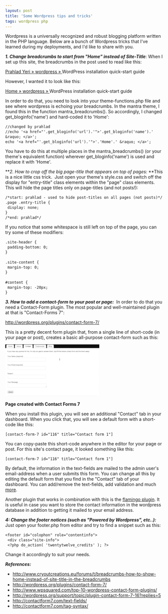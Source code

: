 ```yaml
---
layout: post
title: 'Some Wordpress tips and tricks'
tags: wordpress php
---
```


Wordpress is a universally recognized and robust blogging platform written in the PHP language. Below are a bunch of Wordpress tricks that I've learned during my deployments, and I'd like to share with you.

***1. Change breadcrumbs to start from "Home" instead of Site-Title***: When I set up this site, the breadcrumbs in the post used to read like this:

[Prahlad Yeri » ](https://prahladyeri.github.io/)[wordpress » ](https://prahladyeri.github.io/category/wordpress/)WordPress installation quick-start guide

However, I wanted it to look like this:

[Home » ](https://prahladyeri.github.io/)[wordpress » ](https://prahladyeri.github.io/category/wordpress/)WordPress installation quick-start guide

In order to do that, you need to look into your theme-functions.php file and see where wordpress is echoing your breadcrumbs. In the mantra theme, I found this in the function mantra\_breadcrumbs(). So accordingly, I changed get\_bloginfo('name') and hard-coded it to 'Home':

    //changed by prahlad
    //echo '<a href="'.get_bloginfo('url').'">'.get_bloginfo('name').' &raquo; </a>'; 
    echo '<a href="'.get_bloginfo('url').'">'.'Home'.' &raquo; </a>';

You have to do this at multiple places in the mantra\_breadcrumbs() (or your theme's equivalent function) wherever get\_bloginfo('name') is used and replace it with 'Home'.

***2. How to crop off the big page-title that appears on top of pages:* **This is a nice little css trick.  Just open your theme's style.css and switch off the display for "entry-title" class elements within the "page" class elements. This will hide the page titles only on page-titles (and not posts!):

    /*start: prahlad - used to hide post-titles on all pages (not posts)*/
    .page .entry-title {
     display: none;
    }
    /*end: prahlad*/

If you notice that some whitespace is still left on top of the page, you can try some of these modifiers:

    .site-header {
     padding-bottom: 0;
    }

    .site-content {
     margin-top: 0;
    }

    #content {
     margin-top: -20px;
    }

***3. How to add a contact-form to your post or page:***  In order to do that you need a Contact-Form plugin. The most popular and well-maintained plugin at that is "Contact-Forms 7":

<http://wordpress.org/plugins/contact-form-7/>

This is a pretty decent form plugin that, from a single line of short-code (in your page or post), creates a basic all-purpose contact-form such as this:

![Page created with Contact Forms 7](/uploads/old/Contact-Forms-7-300x164.png)

**Page created with Contact Forms 7**

When you install this plugin, you will see an additional "Contact" tab in your dashboard. When you click that, you will see a default form with a short-code like this:

    [contact-form-7 id="116" title="Contact form 1"]

You can copy-paste this short-code anywhere in the editor for your page or post. For this site's contact page, it looked something like this:

    [contact-form-7 id="116" title="Contact form 1"]

By default, the information in the text-fields are mailed to the admin user's email-address when a user submits this form. You can change all this by editing the default form that you find in the "Contact" tab of your dashboard. You can add/remove the text-fields, add validation and much [more](http://contactform7.com/tag-syntax/).

Another plugin that works in combination with this is the [flamingo plugin](http://wordpress.org/plugins/flamingo). It is useful in case you want to store the contact information in the wordpress database in addition to getting it mailed to your email address.

***4: Change the footer notices (such as "Powered by Wordpress", etc..):*** Just open your footer.php from editor and try to find a snippet such as this:

    <footer id="colophon" role="contentinfo">
     <div class="site-info">
     <?php do_action( 'twentytwelve_credits' ); ?>

Change it accordingly to suit your needs.

***References:***

- http://www.cryoutcreations.eu/forums/t/breadcrumbs-how-to-show-home-instead-of-site-title-in-the-breadcrumbs
- http://wordpress.org/plugins/contact-form-7/
- http://www.wpsquared.com/top-10-wordpress-contact-form-plugins/
- http://wordpress.org/support/topic/plugin-contact-form-7-16?replies=5
- http://contactform7.com/text-fields/
- http://contactform7.com/tag-syntax/
